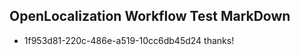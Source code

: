 ## OpenLocalization Workflow Test MarkDown
* 1f953d81-220c-486e-a519-10cc6db45d24 
thanks!<!--HONumber=Mar16_HO3-->
